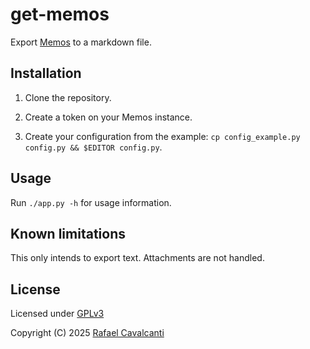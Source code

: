 # get-memos

Export [Memos](https://www.usememos.com/) to a markdown file.

## Installation

1. Clone the repository.

2. Create a token on your Memos instance.

3. Create your configuration from the example:
   `cp config_example.py config.py && $EDITOR config.py`.

## Usage

Run `./app.py -h` for usage information.

## Known limitations

This only intends to export text. Attachments are not handled.

## License

Licensed under [GPLv3](LICENSE)

Copyright (C) 2025 [Rafael Cavalcanti](https://rafaelc.org/dev)

